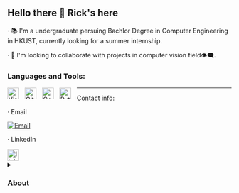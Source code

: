 ## Hello there 👋 Rick's here

·  📚 I'm a undergraduate persuing Bachlor Degree in Computer Engineering in HKUST, currently looking for a summer internship.


·  🧩 I'm looking to collaborate with projects in computer vision field👁️‍🗨️.

### Languages and Tools:

<img align    = "left" 
     alt      = "Visual Studio Code"
     width    = "26px" 
     src      = "https://cdn.jsdelivr.net/gh/devicons/devicon/icons/vscode/vscode-original.svg" 
     style    = "padding-right:10px;" />
     
<img align    = "left" 
     alt      = "GitHub" 
     width    = "26px" 
     src      = "https://user-images.githubusercontent.com/3369400/139448065-39a229ba-4b06-434b-bc67-616e2ed80c8f.png" 
     style    = "padding-right:10px;" />

<img align    = "left" 
     alt      = "C++" 
     width    = "26px" 
     src      = "https://img.icons8.com/?size=96&id=TpULddJc4gTh&format=png" 
     style    = "padding-right:10px;" />

<img align    = "left" 
     alt      = "Python" 
     width    = "26px" 
     src      = "https://img.icons8.com/?size=96&id=13441&format=png" 
     style    = "padding-right:10px;" />


---

<!--
C++ Pyyhon
-->


Contact info:




·  Email

<a href = "shunianshuo@gmail.com">
    <img  alt   = "Email " 
          title = "My email"
          src   = "https://custom-icon-badges.demolab.com/badge/-shunianshuo@gmail.com-698ae8?style=for-the-badge&logo=mention&logoColor=white"
          style = "padding-right:10px;
    "/></a>



·  LinkedIn      

<a href = "https://www.linkedin.com/in/rick-huang-1209ba331/">
    <img  alt   = " linkedin " 
          title = "Linkedin account"
          src   = "https://cdn.pixabay.com/photo/2017/11/10/05/05/linkedin-2935407_1280.png"
          width = "26px"
          style = "padding-right:10px;
    "/></a>



<!--
-->


<!--

  <a href = >
    <img  alt   =
          title =
          src   =
          width = "26px"
          style = "padding-right:10px;
    "/></a>
-->
  
<details>
<summary> <h3> About </h3> </summary>
  To be edited




<!--
**hxl6174/hxl6174** is a ✨ _special_ ✨ repository because its `README.md` (this file) appears on your GitHub profile.

Here are some ideas to get you started:

- 🔭 I’m currently working on ...
- 🌱 I’m currently learning ...
- 👯 I’m looking to collaborate on ...
- 🤔 I’m looking for help with ...
- 💬 Ask me about ...
- 📫 How to reach me: ...
- 😄 Pronouns: ...
- ⚡ Fun fact: ...
-->
